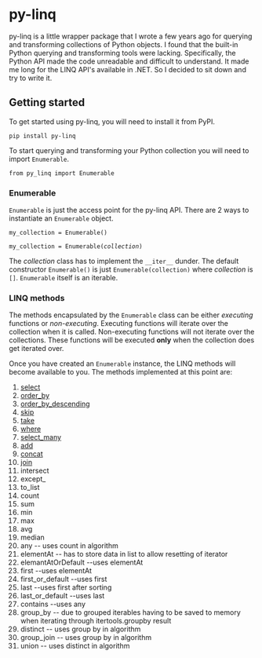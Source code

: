 # py-linq #

py-linq is a little wrapper package that I wrote a few years ago for querying and transforming collections of Python objects. I found that the built-in Python querying and transforming tools were lacking. Specifically, the Python API made the code unreadable and difficult to understand. It made me long for the LINQ API's available in .NET. So I decided to sit down and try to write it.

## Getting started ##

To get started using py-linq, you will need to install it from PyPI.

`pip install py-linq`

To start querying and transforming your Python collection you will need to import `Enumerable`.

`from py_linq import Enumerable`

### Enumerable ###

`Enumerable` is just the access point for the py-linq API. There are 2 ways to instantiate an `Enumerable` object.

<pre>
<code>my_collection = Enumerable()<br>
my_collection = Enumerable(<i>collection</i>)
</code></pre>

The _collection_ class has to implement the `__iter__` dunder. The default constructor `Enumerable()` is just `Enumerable(collection)` where _collection_ is `[]`. `Enumerable` itself is an iterable.

### LINQ methods ###

The methods encapsulated by the `Enumerable` class can be either _executing_ functions or _non-executing_. Executing functions will iterate over the collection when it is called. Non-executing functions will not iterate over the collections. These functions will be executed **only** when the collection does get iterated over.

Once you have created an `Enumerable` instance, the LINQ methods will become available to you. The methods implemented at this point are:

1. [select](/py-enumerable/select)
2. [order_by](/py-enumerable/order-by)
3. [order_by_descending](/py-enumerable/order-by-descending)
4. [skip](/py-enumerable/skip)
5. [take](/py-enumerable/take)
6. [where](/py-enumerable/where)
7. [select_many](/py-enumerable/select-many)
8. [add](/py-enumerable/add)
9. [concat](/py-enumerable/concat)
10. [join](//py-enumerable/join)
11. intersect
12. except_
13. to_list
14. count
15. sum
16. min
17. max
18. avg
19. median
20. any -- uses count in algorithm
21. elementAt -- has to store data in list to allow resetting of iterator
22. elemantAtOrDefault --uses elementAt
23. first --uses elementAt
24. first_or_default --uses first
25. last --uses first after sorting
26. last_or_default --uses last
27. contains --uses any
28. group_by -- due to grouped iterables having to be saved to memory when iterating through itertools.groupby result
29. distinct -- uses group by in algorithm
30. group_join -- uses group by in algorithm
31. union -- uses distinct in algorithm